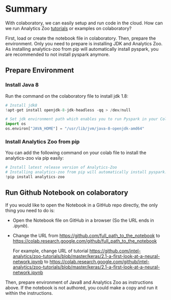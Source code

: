 # Summary

With colaboratory, we can easily setup and run code in the cloud. How can we run Analytics Zoo [tutorials](https://github.com/intel-analytics/zoo-tutorials) or examples on colaboratory? 

First, load or create the notebook file in colaboratory. Then, prepare the environment. Only you need to prepare is installing JDK and Analytics Zoo. As installing analytics-zoo from pip will automatically install pyspark, you are recommended to not install pyspark anymore.  

## Prepare Environment

### Install Java 8

Run the command on the colaboratory file to install jdk 1.8:

```python
# Install jdk8
!apt-get install openjdk-8-jdk-headless -qq > /dev/null

# Set jdk environment path which enables you to run Pyspark in your Colab environment.
import os
os.environ["JAVA_HOME"] = "/usr/lib/jvm/java-8-openjdk-amd64"
```

### **Install Analytics Zoo from pip**

You can add the following command on your colab file to install the analytics-zoo via pip easily:

```python
# Install latest release version of Analytics-Zoo 
# Installing analytics-zoo from pip will automatically install pyspark. 
!pip install analytics-zoo
```

## Run Github Notebook on colaboratory

If you would like to open the Notebook in a GitHub repo directly, the only thing you need to do is:

- Open the Notebook file on GitHub in a browser (So the URL ends in *.ipynb*).

- Change the URL from https://github.com/full_path_to_the_notebook to https://colab.research.google.com/github/full_path_to_the_notebook

  For example, change URL of tutorial https://github.com/intel-analytics/zoo-tutorials/blob/master/keras/2.1-a-first-look-at-a-neural-network.ipynb to https://colab.research.google.com/github/intel-analytics/zoo-tutorials/blob/master/keras/2.1-a-first-look-at-a-neural-network.ipynb 

Then, prepare environment of Java8 and Analytics Zoo as instructions above. If the notebook is not authored, you could make a copy and run it within the instructions.
